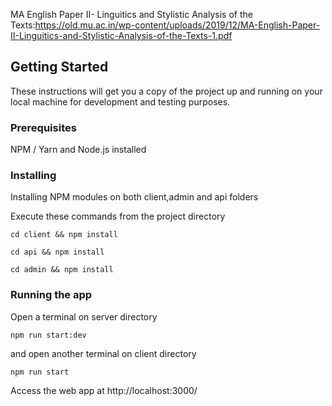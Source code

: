 MA English Paper II- Linguitics and Stylistic Analysis of the Texts:https://old.mu.ac.in/wp-content/uploads/2019/12/MA-English-Paper-II-Linguitics-and-Stylistic-Analysis-of-the-Texts-1.pdf

## Getting Started

These instructions will get you a copy of the project up and running on your local machine for development and testing purposes.

### Prerequisites

NPM / Yarn and Node.js installed

### Installing

Installing NPM modules on both client,admin and api folders

Execute these commands from the project directory

```
cd client && npm install
```

```
cd api && npm install
```

```
cd admin && npm install
```

### Running the app

Open a terminal on server directory

```
npm run start:dev
```

and open another terminal on client directory
```
npm run start
```

Access the web app at http://localhost:3000/

